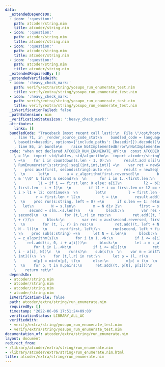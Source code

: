 ```yaml
---
data:
  _extendedDependsOn:
  - icon: ':question:'
    path: atcoder/string.nim
    title: atcoder/string.nim
  - icon: ':question:'
    path: atcoder/string.nim
    title: atcoder/string.nim
  - icon: ':question:'
    path: atcoder/string.nim
    title: atcoder/string.nim
  - icon: ':question:'
    path: atcoder/string.nim
    title: atcoder/string.nim
  _extendedRequiredBy: []
  _extendedVerifiedWith:
  - icon: ':heavy_check_mark:'
    path: verify/extra/string/yosupo_run_enumerate_test.nim
    title: verify/extra/string/yosupo_run_enumerate_test.nim
  - icon: ':heavy_check_mark:'
    path: verify/extra/string/yosupo_run_enumerate_test.nim
    title: verify/extra/string/yosupo_run_enumerate_test.nim
  _isVerificationFailed: false
  _pathExtension: nim
  _verificationStatusIcon: ':heavy_check_mark:'
  attributes:
    links: []
  bundledCode: "Traceback (most recent call last):\n  File \"/opt/hostedtoolcache/Python/3.10.6/x64/lib/python3.10/site-packages/onlinejudge_verify/documentation/build.py\"\
    , line 71, in _render_source_code_stat\n    bundled_code = language.bundle(stat.path,\
    \ basedir=basedir, options={'include_paths': [basedir]}).decode()\n  File \"/opt/hostedtoolcache/Python/3.10.6/x64/lib/python3.10/site-packages/onlinejudge_verify/languages/nim.py\"\
    , line 86, in bundle\n    raise NotImplementedError\nNotImplementedError\n"
  code: "when not declared ATCODER_RUN_ENUMERATE_HPP:\n  const ATCODER_RUN_ENUMERATE_HPP*\
    \ = 1\n  import std/tables, std/algorithm\n  import atcoder/string\n  proc reversed*(s:string):string\
    \ =\n    for i in countdown(s.len - 1, 0):\n      result.add s[i]\n  \n  proc\
    \ RunEnumerate*(s:string):seq[(int,int,int)] =\n    var ret = newSeq[(int,int,int)]()\n\
    \    proc aux(first, second:string):auto =\n      result = newSeq[(int,int,int)]()\n\
    \  \n      let\n        a = z_algorithm(first.reversed)\n        b = z_algorithm(second\
    \ & '\\0' & first & second)\n  \n      for i in 1..<first.len:\n        let\n\
    \          l1 = if i == first.len: 0 else: a[i]\n          l2 = b[second.len +\
    \ first.len - i + 1]\n  \n        if l1 + i == first.len or l2 == second.len or\
    \ i > l1 + l2: continue\n  \n        let\n          l = first.len - i - l1\n \
    \         r = first.len + l2\n          t = i\n        result.add((t, l, r))\n\
    \  \n    proc run(s:string, left = 0) =\n      if s.len == 1: return\n  \n   \
    \   let\n        N = s.len\n        m = N div 2\n        first = s[0..<m]\n  \
    \      second = s[m..<s.len]\n    \n      block:\n        var res = aux(first,\
    \ second)\n  \n        for (t,l,r) in res:\n          ret.add((t, left + l, left\
    \ + r))\n      block:\n        var res = aux(second.reversed, first.reversed)\n\
    \  \n        for (t, l, r) in res:\n          ret.add((t, left + N - r, left +\
    \ N - l))\n  \n      run(first, left)\n      run(second, left + first.len)\n \
    \ \n    proc sub(s:string) =\n      let N = s.len\n      block:\n        let a\
    \ = z_algorithm(s)\n        for i in 1..<N:\n          if i <= a[i]:\n       \
    \     ret.add((i, 0, i + a[i]))\n      block:\n        let a = z_algorithm(s.reversed)\n\
    \        for i in 1..<N:\n          if i <= a[i]:\n            ret.add((i, N -\
    \ i - a[i], N))\n  \n    run(s)\n    sub(s)\n  \n    var m = initTable[(int,int),\
    \ int]()\n  \n    for (t,l,r) in ret:\n      let p = (l, r)\n      if p in m:\n\
    \        m[p] = min(m[p], t)\n      else:\n        m[p] = t\n  \n    ret.setLen(0)\n\
    \  \n    for p, t in m.pairs:\n      ret.add((t, p[0], p[1]))\n    ret.sort\n\
    \    return ret\n"
  dependsOn:
  - atcoder/string.nim
  - atcoder/string.nim
  - atcoder/string.nim
  - atcoder/string.nim
  isVerificationFile: false
  path: atcoder/extra/string/run_enumerate.nim
  requiredBy: []
  timestamp: '2022-06-06 17:51:24+09:00'
  verificationStatus: LIBRARY_ALL_AC
  verifiedWith:
  - verify/extra/string/yosupo_run_enumerate_test.nim
  - verify/extra/string/yosupo_run_enumerate_test.nim
documentation_of: atcoder/extra/string/run_enumerate.nim
layout: document
redirect_from:
- /library/atcoder/extra/string/run_enumerate.nim
- /library/atcoder/extra/string/run_enumerate.nim.html
title: atcoder/extra/string/run_enumerate.nim
---
```


